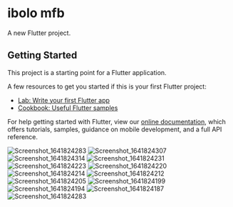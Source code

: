 # ibolo mfb

A new Flutter project.

## Getting Started

This project is a starting point for a Flutter application.

A few resources to get you started if this is your first Flutter project:

- [Lab: Write your first Flutter app](https://flutter.dev/docs/get-started/codelab)
- [Cookbook: Useful Flutter samples](https://flutter.dev/docs/cookbook)

For help getting started with Flutter, view our
[online documentation](https://flutter.dev/docs), which offers tutorials,
samples, guidance on mobile development, and a full API reference.

![Screenshot_1641824283](https://user-images.githubusercontent.com/84002289/148781490-c97734f7-b5c8-4e5f-ae7f-7d7d457c7e04.png)
![Screenshot_1641824307](https://user-images.githubusercontent.com/84002289/148781513-83f438a7-b550-485f-98df-33a79be52578.png)
![Screenshot_1641824314](https://user-images.githubusercontent.com/84002289/148781539-27d5b3eb-c27e-4e30-8268-e67c58d5c7b0.png)
![Screenshot_1641824231](https://user-images.githubusercontent.com/84002289/148781552-285b335e-a88d-45fa-8dc3-eebb25ca7860.png)
![Screenshot_1641824223](https://user-images.githubusercontent.com/84002289/148781563-c2c3113f-f196-44c2-8eac-ee9110d6d4f2.png)
![Screenshot_1641824220](https://user-images.githubusercontent.com/84002289/148781583-a4417d2c-e06a-4f4b-919d-52a989a27570.png)
![Screenshot_1641824214](https://user-images.githubusercontent.com/84002289/148781600-172c084b-1acc-470f-b1bb-cb32a6563049.png)
![Screenshot_1641824212](https://user-images.githubusercontent.com/84002289/148781611-391532cf-5b8a-4bc0-8abd-7aa1731e715b.png)
![Screenshot_1641824205](https://user-images.githubusercontent.com/84002289/148781636-a346397a-24e4-4bd9-9163-61ec809e7ac4.png)
![Screenshot_1641824199](https://user-images.githubusercontent.com/84002289/148781660-9fcfa899-3ec8-40c8-b932-bfabb99bc9aa.png)
![Screenshot_1641824194](https://user-images.githubusercontent.com/84002289/148781671-87e2ef7a-8d28-4fa9-a196-b12ac408f603.png)
![Screenshot_1641824187](https://user-images.githubusercontent.com/84002289/148781685-adf3e83d-aabc-4ee8-920e-4470d8190326.png)
![Screenshot_1641824283](https://user-images.githubusercontent.com/84002289/148781742-f471cb3e-01ed-4a47-8d86-a1e9c81161df.png)

